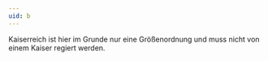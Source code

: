 ```yaml
---
uid: b
---
```

Kaiserreich ist hier im Grunde nur eine Größenordnung und muss nicht von einem Kaiser regiert werden.